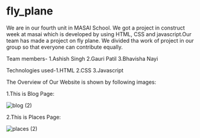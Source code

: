 # fly_plane

We are in our fourth unit in MASAI School. We got a project in construct week at masai which is developed by using
HTML, CSS and javascript.Our team has made a project on fly plane.
We divided tha work of project in our group so that everyone can contribute equally.

Team members- 1.Ashish Singh
              2.Gauri Patil
              3.Bhavisha Nayi

Technologies used-1.HTML
                  2.CSS
                  3.Javascript

The Overview of Our Website is shown by following images:


1.This is Blog Page:

![blog (2)](https://user-images.githubusercontent.com/72353440/150797606-7f8d19f9-d858-47ef-b10b-8d516fa9f85d.png)


2.This is Places Page:

![places (2)](https://user-images.githubusercontent.com/72353440/150798664-b2b7a502-05c1-44f9-b57a-e499fc36788f.png)



